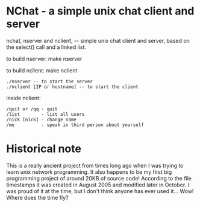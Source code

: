 NChat - a simple unix chat client and server
=====

nchat, nserver and nclient, -- simple unix chat client and server, based on the select() call and a linked list.

to build nserver: make nserver

to build nclient: make nclient

    ./nserver -- to start the server
    ./nclient [IP or hostname] -- to start the client

inside nclient:

    /quit or /qq - quit
    /list        - list all users
    /nick [nick] - change name
    /me          - speak in third person about yourself

Historical note
=====
This is a really ancient project from times long ago when I was trying to learn unix network programming. 
It also happens to be my first big programming project of around 20KB of source code!
According to the file timestamps it was created in August 2005 and modified later in October.
I was proud of it at the time, but I don't think anyone has ever used it...
Wow! Where does the time fly?

